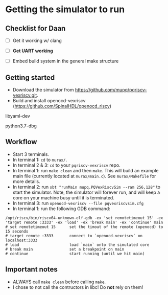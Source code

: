 # Getting the simulator to run

## Checklist for Daan

- [ ] Get it working w/ clang
- [ ] **Get UART working**
- [ ] Embed build system in the general make structure


## Getting started

- Download the simulator from <https://github.com/mupq/pqriscv-vexriscv.git>.
- Build and install openocd-vexriscv (https://github.com/SpinalHDL/openocd_riscv)

libyaml-dev

python3.7-dbg

## Workflow

- Start 3 terminals.
- In terminal 1: `cd` to `murax/`.
- In terminal 2 & 3: `cd` to your `pqriscv-vexriscv` repo.
- In terminal 1: run `make clean` and then `make`. This will build an example main file (currently located at `murax/main.c`).
  See `murax/Makefile` for more details.
- In terminal 2: run `sbt "runMain mupq.PQVexRiscvSim --ram 256,128"` to start the simulator.
  Note, the simulator will forever run, and will keep a core on your machine busy until it is terminated.
- In terminal 3: run `openocd-vexriscv --file pqvexriscvsim.cfg`
- In terminal 1: run the following GDB command:

```shell
/opt/riscv/bin/riscv64-unknown-elf-gdb -ex 'set remotetimeout 15' -ex 'target remote :3333' -ex 'load' -ex 'break main' -ex 'continue' main
# set remotetimeout 15      set the timout of the remote (openocd) to 15 seconds
# target remote :3333       connect to `openocd-vexriscv` on localhost:3333
# load                      load `main` onto the simulated core
# break main                set a breakpoint on main
# continue                  start running (until we hit main)
```

## Important notes

- ALWAYS call `make clean` before calling `make`.
- I chose to not call the contructors in libc! Do **not** rely on them!
